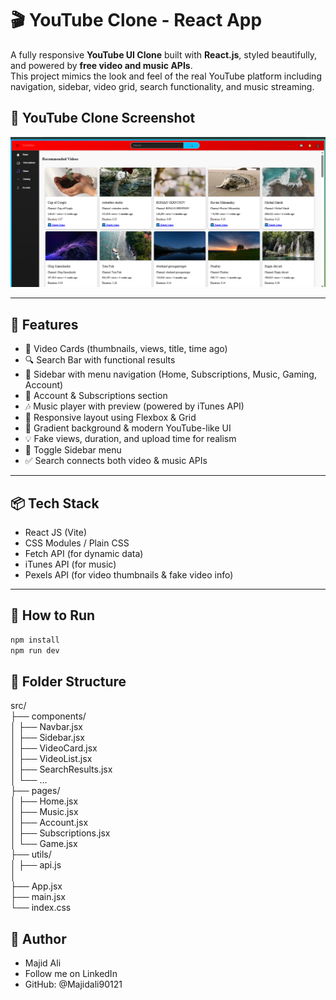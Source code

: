 # 🎬 YouTube Clone - React App

A fully responsive **YouTube UI Clone** built with **React.js**, styled beautifully, and powered by **free video and music APIs**.  
This project mimics the look and feel of the real YouTube platform including navigation, sidebar, video grid, search functionality, and music streaming.

## 🎥 YouTube Clone Screenshot

<p align="center">
<img src="./Youtube.png" alt="You tube clone" width="800px"/>
</p>

---

## 🚀 Features

- 🎥 Video Cards (thumbnails, views, title, time ago)
- 🔍 Search Bar with functional results
- 📂 Sidebar with menu navigation (Home, Subscriptions, Music, Gaming, Account)
- 👤 Account & Subscriptions section
- 🎶 Music player with preview (powered by iTunes API)
- 📱 Responsive layout using Flexbox & Grid
- 🎨 Gradient background & modern YouTube-like UI
- 💡 Fake views, duration, and upload time for realism
- 🔄 Toggle Sidebar menu
- ✅ Search connects both video & music APIs

---

## 📦 Tech Stack

- React JS (Vite)
- CSS Modules / Plain CSS
- Fetch API (for dynamic data)
- iTunes API (for music)
- Pexels API (for video thumbnails & fake video info)

---

## 🧪 How to Run

```bash
npm install
npm run dev 
```

## 📁 Folder Structure
src/<br/>
├── components/<br/>
│   ├── Navbar.jsx<br/>
│   ├── Sidebar.jsx<br/>
│   ├── VideoCard.jsx<br/>
│   ├── VideoList.jsx<br/>
│   ├── SearchResults.jsx<br/>
│   └── ...<br/>
├── pages/<br/>
│   ├── Home.jsx<br/>
│   ├── Music.jsx<br/>
│   ├── Account.jsx<br/>
│   ├── Subscriptions.jsx<br/>
│   └── Game.jsx<br/>
├── utils/<br/>
│   ├── api.js<br/>
│   <br/>
├── App.jsx<br/>
├── main.jsx<br/>
└── index.css<br/>
## 🙌 Author
- Majid Ali
- Follow me on LinkedIn
- GitHub: @Majidali90121